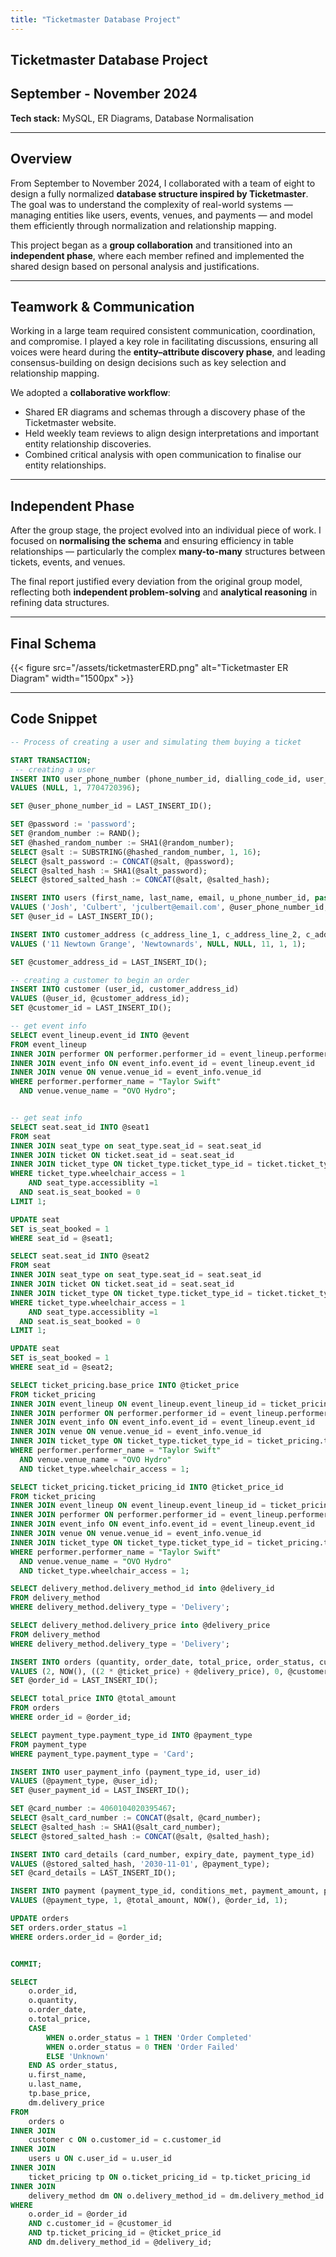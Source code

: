 ```yaml
---
title: "Ticketmaster Database Project"
---
```


## Ticketmaster Database Project  

## **September - November 2024**

**Tech stack:** MySQL, ER Diagrams, Database Normalisation  

---

## Overview  

From September to November 2024, I collaborated with a team of eight to design a fully normalized **database structure inspired by Ticketmaster**. The goal was to understand the complexity of real-world systems — managing entities like users, events, venues, and payments — and model them efficiently through normalization and relationship mapping.  

This project began as a **group collaboration** and transitioned into an **independent phase**, where each member refined and implemented the shared design based on personal analysis and justifications.  

---

## Teamwork & Communication  

Working in a large team required consistent communication, coordination, and compromise. I played a key role in facilitating discussions, ensuring all voices were heard during the **entity–attribute discovery phase**, and leading consensus-building on design decisions such as key selection and relationship mapping.  

We adopted a **collaborative workflow**:  

- Shared ER diagrams and schemas through a discovery phase of the Ticketmaster website.
- Held weekly team reviews to align design interpretations and important entity relationship discoveries.  
- Combined critical analysis with open communication to finalise our entity relationships.  

---

## Independent Phase  

After the group stage, the project evolved into an individual piece of work. I focused on **normalising the schema** and ensuring efficiency in table relationships — particularly the complex **many-to-many** structures between tickets, events, and venues.  

The final report justified every deviation from the original group model, reflecting both **independent problem-solving** and **analytical reasoning** in refining data structures.  

---

## Final Schema  

{{< figure src="/assets/ticketmasterERD.png" alt="Ticketmaster ER Diagram" width="1500px" >}}  

---

## Code Snippet  

```sql
-- Process of creating a user and simulating them buying a ticket

START TRANSACTION;
 -- creating a user
INSERT INTO user_phone_number (phone_number_id, dialling_code_id, user_phone_number)
VALUES (NULL, 1, 7704720396);

SET @user_phone_number_id = LAST_INSERT_ID();

SET @password := 'password';
SET @random_number := RAND();
SET @hashed_random_number := SHA1(@random_number);
SELECT @salt := SUBSTRING(@hashed_random_number, 1, 16); 
SELECT @salt_password := CONCAT(@salt, @password);
SELECT @salted_hash := SHA1(@salt_password);
SELECT @stored_salted_hash := CONCAT(@salt, @salted_hash);

INSERT INTO users (first_name, last_name, email, u_phone_number_id, password)
VALUES ('Josh', 'Culbert', 'jculbert@email.com', @user_phone_number_id, @stored_salted_hash);
SET @user_id = LAST_INSERT_ID();

INSERT INTO customer_address (c_address_line_1, c_address_line_2, c_address_line_3, house_name, house_number, postcode_id, country_id)
VALUES ('11 Newtown Grange', 'Newtownards', NULL, NULL, 11, 1, 1);

SET @customer_address_id = LAST_INSERT_ID();

-- creating a customer to begin an order
INSERT INTO customer (user_id, customer_address_id)
VALUES (@user_id, @customer_address_id);
SET @customer_id = LAST_INSERT_ID();

-- get event info 
SELECT event_lineup.event_id INTO @event
FROM event_lineup
INNER JOIN performer ON performer.performer_id = event_lineup.performer_id
INNER JOIN event_info ON event_info.event_id = event_lineup.event_id
INNER JOIN venue ON venue.venue_id = event_info.venue_id
WHERE performer.performer_name = "Taylor Swift"
  AND venue.venue_name = "OVO Hydro";


-- get seat info
SELECT seat.seat_id INTO @seat1
FROM seat
INNER JOIN seat_type on seat_type.seat_id = seat.seat_id
INNER JOIN ticket ON ticket.seat_id = seat.seat_id
INNER JOIN ticket_type ON ticket_type.ticket_type_id = ticket.ticket_type_id
WHERE ticket_type.wheelchair_access = 1
    AND seat_type.accessiblity =1
  AND seat.is_seat_booked = 0
LIMIT 1;

UPDATE seat
SET is_seat_booked = 1
WHERE seat_id = @seat1;

SELECT seat.seat_id INTO @seat2
FROM seat
INNER JOIN seat_type on seat_type.seat_id = seat.seat_id
INNER JOIN ticket ON ticket.seat_id = seat.seat_id
INNER JOIN ticket_type ON ticket_type.ticket_type_id = ticket.ticket_type_id
WHERE ticket_type.wheelchair_access = 1
    AND seat_type.accessiblity =1
  AND seat.is_seat_booked = 0
LIMIT 1;

UPDATE seat
SET is_seat_booked = 1
WHERE seat_id = @seat2;

SELECT ticket_pricing.base_price INTO @ticket_price
FROM ticket_pricing
INNER JOIN event_lineup ON event_lineup.event_lineup_id = ticket_pricing.event_lineup_id
INNER JOIN performer ON performer.performer_id = event_lineup.performer_id
INNER JOIN event_info ON event_info.event_id = event_lineup.event_id
INNER JOIN venue ON venue.venue_id = event_info.venue_id
INNER JOIN ticket_type ON ticket_type.ticket_type_id = ticket_pricing.ticket_type_id
WHERE performer.performer_name = "Taylor Swift"
  AND venue.venue_name = "OVO Hydro"
  AND ticket_type.wheelchair_access = 1;

SELECT ticket_pricing.ticket_pricing_id INTO @ticket_price_id
FROM ticket_pricing
INNER JOIN event_lineup ON event_lineup.event_lineup_id = ticket_pricing.event_lineup_id
INNER JOIN performer ON performer.performer_id = event_lineup.performer_id
INNER JOIN event_info ON event_info.event_id = event_lineup.event_id
INNER JOIN venue ON venue.venue_id = event_info.venue_id
INNER JOIN ticket_type ON ticket_type.ticket_type_id = ticket_pricing.ticket_type_id
WHERE performer.performer_name = "Taylor Swift"
  AND venue.venue_name = "OVO Hydro"
  AND ticket_type.wheelchair_access = 1;

SELECT delivery_method.delivery_method_id into @delivery_id
FROM delivery_method
WHERE delivery_method.delivery_type = 'Delivery';

SELECT delivery_method.delivery_price into @delivery_price
FROM delivery_method
WHERE delivery_method.delivery_type = 'Delivery';

INSERT INTO orders (quantity, order_date, total_price, order_status, customer_id, ticket_pricing_id, delivery_method_id)
VALUES (2, NOW(), ((2 * @ticket_price) + @delivery_price), 0, @customer_id, @ticket_price_id, @delivery_id);
SET @order_id = LAST_INSERT_ID();

SELECT total_price INTO @total_amount
FROM orders
WHERE order_id = @order_id;

SELECT payment_type.payment_type_id INTO @payment_type
FROM payment_type
WHERE payment_type.payment_type = 'Card';

INSERT INTO user_payment_info (payment_type_id, user_id)
VALUES (@payment_type, @user_id);
SET @user_payment_id = LAST_INSERT_ID();

SET @card_number := 4060104020395467;
SELECT @salt_card_number := CONCAT(@salt, @card_number);
SELECT @salted_hash := SHA1(@salt_card_number);
SELECT @stored_salted_hash := CONCAT(@salt, @salted_hash);

INSERT INTO card_details (card_number, expiry_date, payment_type_id)
VALUES (@stored_salted_hash, '2030-11-01', @payment_type);
SET @card_details = LAST_INSERT_ID();

INSERT INTO payment (payment_type_id, conditions_met, payment_amount, payment_date, order_id, currency_id)
VALUES (@payment_type, 1, @total_amount, NOW(), @order_id, 1);

UPDATE orders
SET orders.order_status =1
WHERE orders.order_id = @order_id;


COMMIT;

SELECT 
    o.order_id, 
    o.quantity, 
    o.order_date, 
    o.total_price,
    CASE 
        WHEN o.order_status = 1 THEN 'Order Completed'
        WHEN o.order_status = 0 THEN 'Order Failed'
        ELSE 'Unknown'
    END AS order_status,
    u.first_name, 
    u.last_name,
    tp.base_price,
    dm.delivery_price
FROM 
    orders o
INNER JOIN 
    customer c ON o.customer_id = c.customer_id
INNER JOIN 
    users u ON c.user_id = u.user_id
INNER JOIN 
    ticket_pricing tp ON o.ticket_pricing_id = tp.ticket_pricing_id
INNER JOIN 
    delivery_method dm ON o.delivery_method_id = dm.delivery_method_id
WHERE 
    o.order_id = @order_id
    AND c.customer_id = @customer_id
    AND tp.ticket_pricing_id = @ticket_price_id
    AND dm.delivery_method_id = @delivery_id;

